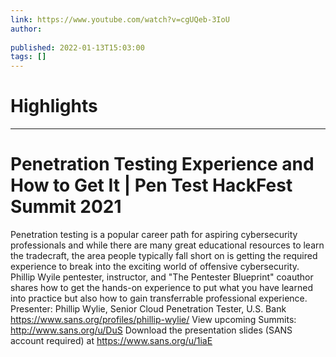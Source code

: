 ```yaml
---
link: https://www.youtube.com/watch?v=cgUQeb-3IoU
author: 
   
published: 2022-01-13T15:03:00
tags: []
---
```

# Highlights


---
# Penetration Testing Experience and How to Get It | Pen Test HackFest Summit 2021
Penetration testing is a popular career path for aspiring cybersecurity professionals and while there are many great educational resources to learn the tradecraft, the area people typically fall short on is getting the required experience to break into the exciting world of offensive cybersecurity. Phillip Wyile pentester, instructor, and "The Pentester Blueprint" coauthor shares how to get the hands-on experience to put what you have learned into practice but also how to gain transferrable professional experience. Presenter: Phillip Wylie, Senior Cloud Penetration Tester, U.S. Bank https://www.sans.org/profiles/phillip-wylie/ View upcoming Summits: http://www.sans.org/u/DuS Download the presentation slides (SANS account required) at https://www.sans.org/u/1iaE